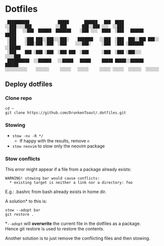 # Dotfiles

```
 ██████████             █████       ██████   ███  ████                  
░░███░░░░███           ░░███       ███░░███ ░░░  ░░███                  
 ░███   ░░███  ██████  ███████    ░███ ░░░  ████  ░███   ██████   █████ 
 ░███    ░███ ███░░███░░░███░    ███████   ░░███  ░███  ███░░███ ███░░  
 ░███    ░███░███ ░███  ░███    ░░░███░     ░███  ░███ ░███████ ░░█████ 
 ░███    ███ ░███ ░███  ░███ ███  ░███      ░███  ░███ ░███░░░   ░░░░███
 ██████████  ░░██████   ░░█████   █████     █████ █████░░██████  ██████ 
░░░░░░░░░░    ░░░░░░     ░░░░░   ░░░░░     ░░░░░ ░░░░░  ░░░░░░  ░░░░░░  
```

## Deploy dotfiles

### Clone repo

```
cd ~
git clone https://github.com/DrunkenToast/.dotfiles.git
```

### Stowing

- `stow -nv -R */`
    - If happy with the results, remove `n`
- `stow neovim` to stow only the neovim package

### Stow conflicts

This error might appear if a file from a package already exists:
```
WARNING! stowing bar would cause conflicts:
  * existing target is neither a link nor a directory: foo
```
E.g.: .bashrc from bash already exists in home dir.

A solution* to this is:

```
stow --adopt bar
git restore .
```

\*`--adopt` will **overwrite** the current file in the dotfiles as a package.  
Hence git restore is used to restore the contents.

Another solution is to just remove the conflicting files and then stowing.

